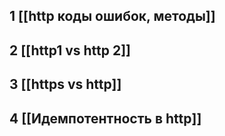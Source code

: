 ## 1 [[http коды ошибок, методы]]

## 2 [[http1 vs http 2]]

## 3 [[https vs http]]

## 4 [[Идемпотентность в http]]